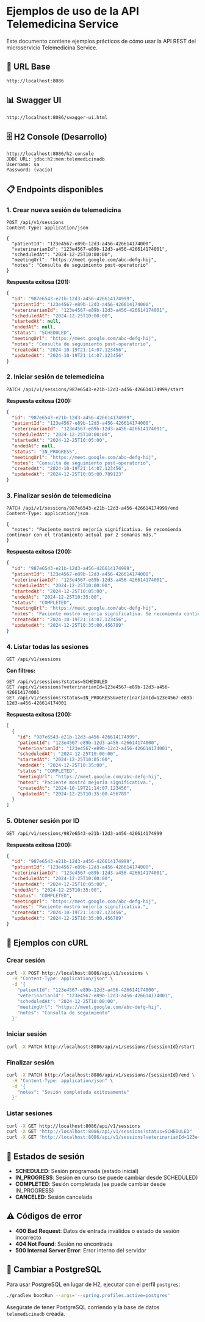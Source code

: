 # Ejemplos de uso de la API Telemedicina Service

Este documento contiene ejemplos prácticos de cómo usar la API REST del microservicio Telemedicina Service.

## 🚀 URL Base
```
http://localhost:8086
```

## 📊 Swagger UI
```
http://localhost:8086/swagger-ui.html
```

## 🗄️ H2 Console (Desarrollo)
```
http://localhost:8086/h2-console
JDBC URL: jdbc:h2:mem:telemedicinadb
Username: sa
Password: (vacío)
```

## 📋 Endpoints disponibles

### 1. **Crear nueva sesión de telemedicina**
```http
POST /api/v1/sessions
Content-Type: application/json

{
  "patientId": "123e4567-e89b-12d3-a456-426614174000",
  "veterinarianId": "123e4567-e89b-12d3-a456-426614174001",
  "scheduledAt": "2024-12-25T10:00:00",
  "meetingUrl": "https://meet.google.com/abc-defg-hij",
  "notes": "Consulta de seguimiento post-operatorio"
}
```

**Respuesta exitosa (201):**
```json
{
  "id": "987e6543-e21b-12d3-a456-426614174999",
  "patientId": "123e4567-e89b-12d3-a456-426614174000",
  "veterinarianId": "123e4567-e89b-12d3-a456-426614174001",
  "scheduledAt": "2024-12-25T10:00:00",
  "startedAt": null,
  "endedAt": null,
  "status": "SCHEDULED",
  "meetingUrl": "https://meet.google.com/abc-defg-hij",
  "notes": "Consulta de seguimiento post-operatorio",
  "createdAt": "2024-10-19T21:14:07.123456",
  "updatedAt": "2024-10-19T21:14:07.123456"
}
```

### 2. **Iniciar sesión de telemedicina**
```http
PATCH /api/v1/sessions/987e6543-e21b-12d3-a456-426614174999/start
```

**Respuesta exitosa (200):**
```json
{
  "id": "987e6543-e21b-12d3-a456-426614174999",
  "patientId": "123e4567-e89b-12d3-a456-426614174000",
  "veterinarianId": "123e4567-e89b-12d3-a456-426614174001",
  "scheduledAt": "2024-12-25T10:00:00",
  "startedAt": "2024-12-25T10:05:00",
  "endedAt": null,
  "status": "IN_PROGRESS",
  "meetingUrl": "https://meet.google.com/abc-defg-hij",
  "notes": "Consulta de seguimiento post-operatorio",
  "createdAt": "2024-10-19T21:14:07.123456",
  "updatedAt": "2024-12-25T10:05:00.789123"
}
```

### 3. **Finalizar sesión de telemedicina**
```http
PATCH /api/v1/sessions/987e6543-e21b-12d3-a456-426614174999/end
Content-Type: application/json

{
  "notes": "Paciente mostró mejoría significativa. Se recomienda continuar con el tratamiento actual por 2 semanas más."
}
```

**Respuesta exitosa (200):**
```json
{
  "id": "987e6543-e21b-12d3-a456-426614174999",
  "patientId": "123e4567-e89b-12d3-a456-426614174000",
  "veterinarianId": "123e4567-e89b-12d3-a456-426614174001",
  "scheduledAt": "2024-12-25T10:00:00",
  "startedAt": "2024-12-25T10:05:00",
  "endedAt": "2024-12-25T10:35:00",
  "status": "COMPLETED",
  "meetingUrl": "https://meet.google.com/abc-defg-hij",
  "notes": "Paciente mostró mejoría significativa. Se recomienda continuar con el tratamiento actual por 2 semanas más.",
  "createdAt": "2024-10-19T21:14:07.123456",
  "updatedAt": "2024-12-25T10:35:00.456789"
}
```

### 4. **Listar todas las sesiones**
```http
GET /api/v1/sessions
```

**Con filtros:**
```http
GET /api/v1/sessions?status=SCHEDULED
GET /api/v1/sessions?veterinarianId=123e4567-e89b-12d3-a456-426614174001
GET /api/v1/sessions?status=IN_PROGRESS&veterinarianId=123e4567-e89b-12d3-a456-426614174001
```

**Respuesta exitosa (200):**
```json
[
  {
    "id": "987e6543-e21b-12d3-a456-426614174999",
    "patientId": "123e4567-e89b-12d3-a456-426614174000",
    "veterinarianId": "123e4567-e89b-12d3-a456-426614174001",
    "scheduledAt": "2024-12-25T10:00:00",
    "startedAt": "2024-12-25T10:05:00",
    "endedAt": "2024-12-25T10:35:00",
    "status": "COMPLETED",
    "meetingUrl": "https://meet.google.com/abc-defg-hij",
    "notes": "Paciente mostró mejoría significativa.",
    "createdAt": "2024-10-19T21:14:07.123456",
    "updatedAt": "2024-12-25T10:35:00.456789"
  }
]
```

### 5. **Obtener sesión por ID**
```http
GET /api/v1/sessions/987e6543-e21b-12d3-a456-426614174999
```

**Respuesta exitosa (200):**
```json
{
  "id": "987e6543-e21b-12d3-a456-426614174999",
  "patientId": "123e4567-e89b-12d3-a456-426614174000",
  "veterinarianId": "123e4567-e89b-12d3-a456-426614174001",
  "scheduledAt": "2024-12-25T10:00:00",
  "startedAt": "2024-12-25T10:05:00",
  "endedAt": "2024-12-25T10:35:00",
  "status": "COMPLETED",
  "meetingUrl": "https://meet.google.com/abc-defg-hij",
  "notes": "Paciente mostró mejoría significativa.",
  "createdAt": "2024-10-19T21:14:07.123456",
  "updatedAt": "2024-12-25T10:35:00.456789"
}
```

## 🧪 Ejemplos con cURL

### Crear sesión
```bash
curl -X POST http://localhost:8086/api/v1/sessions \
  -H "Content-Type: application/json" \
  -d '{
    "patientId": "123e4567-e89b-12d3-a456-426614174000",
    "veterinarianId": "123e4567-e89b-12d3-a456-426614174001",
    "scheduledAt": "2024-12-25T10:00:00",
    "meetingUrl": "https://meet.google.com/abc-defg-hij",
    "notes": "Consulta de seguimiento"
  }'
```

### Iniciar sesión
```bash
curl -X PATCH http://localhost:8086/api/v1/sessions/{sessionId}/start
```

### Finalizar sesión
```bash
curl -X PATCH http://localhost:8086/api/v1/sessions/{sessionId}/end \
  -H "Content-Type: application/json" \
  -d '{
    "notes": "Sesión completada exitosamente"
  }'
```

### Listar sesiones
```bash
curl -X GET http://localhost:8086/api/v1/sessions
curl -X GET "http://localhost:8086/api/v1/sessions?status=SCHEDULED"
curl -X GET "http://localhost:8086/api/v1/sessions?veterinarianId=123e4567-e89b-12d3-a456-426614174001"
```

## 🔄 Estados de sesión

- **SCHEDULED**: Sesión programada (estado inicial)
- **IN_PROGRESS**: Sesión en curso (se puede cambiar desde SCHEDULED)
- **COMPLETED**: Sesión completada (se puede cambiar desde IN_PROGRESS)
- **CANCELED**: Sesión cancelada

## ⚠️ Códigos de error

- **400 Bad Request**: Datos de entrada inválidos o estado de sesión incorrecto
- **404 Not Found**: Sesión no encontrada
- **500 Internal Server Error**: Error interno del servidor

## 🔧 Cambiar a PostgreSQL

Para usar PostgreSQL en lugar de H2, ejecutar con el perfil `postgres`:

```bash
./gradlew bootRun --args='--spring.profiles.active=postgres'
```

Asegúrate de tener PostgreSQL corriendo y la base de datos `telemedicinadb` creada.
